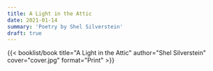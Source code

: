```yaml
---
title: A Light in the Attic
date: 2021-01-14
summary: 'Poetry by Shel Silverstein'
draft: true
---
```


{{< booklist/book
title="A Light in the Attic"
author="Shel Silverstein"
cover="cover.jpg"
format="Print" >}}
